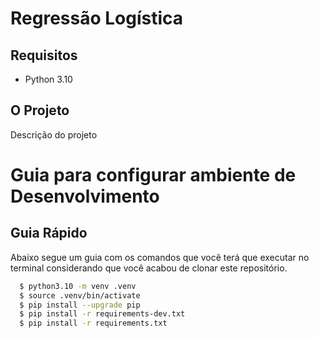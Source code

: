 
# Regressão Logística


## Requisitos

- Python 3.10



## O Projeto
Descrição do projeto


# Guia para configurar ambiente de Desenvolvimento


## Guia Rápido

Abaixo segue um guia com os comandos que você terá que executar no terminal considerando que você acabou de clonar este repositório.

```bash
  $ python3.10 -m venv .venv
  $ source .venv/bin/activate
  $ pip install --upgrade pip
  $ pip install -r requirements-dev.txt
  $ pip install -r requirements.txt
```

